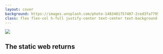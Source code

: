 ```yaml
---
layout: cover
background: https://images.unsplash.com/photo-1483401757487-2ced3fa77952?crop=entropy&w=1920
class: flex flex-col h-full justify-center text-center text-background-gray text-a
---
```


<img src="/Back_to_the_Future_film_series_logo.png">

<h2 class="absolute bottom-10 left-80">The static web returns</h2>

<Footer class="text-background-gray"
  title="Copyright © 1&1 IONOS SE 2021"
  :social="[
    { type: 'gh', username: 'ionos-deploy-now' }
  ]"
/>
